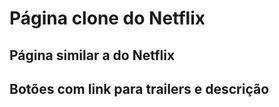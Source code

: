 <h1>Página clone do Netflix</h1>
<h2>Página similar a do Netflix<h2>
<p>Botões com link para trailers e descrição</p)
